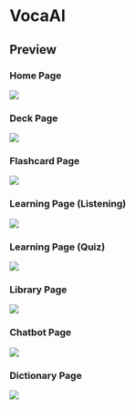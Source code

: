 # VocaAI

## Preview

### Home Page
![](./docs/home.png)

### Deck Page
![](./docs/deck.png)

### Flashcard Page
![](./docs/flashcard.png)

### Learning Page (Listening)
![](./docs/learn-listening.png)

### Learning Page (Quiz)
![](./docs/learn-quiz.png)

### Library Page
![](./docs/library.png)

### Chatbot Page
![](./docs/chatbot.png)

### Dictionary Page
![](./docs/dictionary.png)
